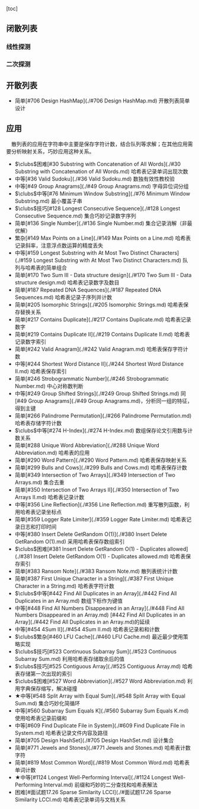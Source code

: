 [toc]

## 闭散列表

### 线性探测



### 二次探测



## 开散列表

* 简单[#706 Design HashMap](./#706 Design HashMap.md)    开散列表简单设计

## 应用

&emsp;散列表的应用在字符串中主要是保存字符计数，结合队列等求解；在其他应用需要分析映射关系，巧妙应用这种关系。

* $\clubs$困难[#30 Substring with Concatenation of All Words](./#30 Substring with Concatenation of All Words.md)    哈希表记录单词出现次数
* 中等[#36 Valid Sudoku](./#36 Valid Sudoku.md)    数独有效性教校验
* 中等[#49 Group Anagrams](./#49 Group Anagrams.md)    字母异位词分组
* $\clubs$中等[#76 Minimum Window Substring](./#76 Minimum Window Substring.md)    最小覆盖子串
* $\clubs$技巧[#128 Longest Consecutive Sequence](./#128 Longest Consecutive Sequence.md)    集合巧妙记录数字序列
* 简单[#136 Single Number](./#136 Single Number.md)    集合记录消解（非最优解）
* 繁杂[#149 Max Points on a Line](./#149 Max Points on a Line.md)    哈希表记录斜率，注意浮点数运算的精度丢失
* 中等[#159 Longest Substring with At Most Two Distinct Characters](./#159 Longest Substring with At Most Two Distinct Characters.md)    队列与哈希表的简单组合
* 简单[#170 Two Sum III - Data structure design](./#170 Two Sum III - Data structure design.md)    哈希表记录数字及数目
* 简单[#187 Repeated DNA Sequences](./#187 Repeated DNA Sequences.md)    哈希表记录子序列并计数
* 简单[#205 Isomorphic Strings](./#205 Isomorphic Strings.md)    哈希表保存替换关系
* 简单[#217 Contains Duplicate](./#217 Contains Duplicate.md)    哈希表记录数字
* 简单[#219 Contains Duplicate II](./#219 Contains Duplicate II.md)    哈希表记录数字索引
* 简单[#242 Valid Anagram](./#242 Valid Anagram.md)    哈希表保存字符计数
* 中等[#244 Shortest Word Distance II](./#244 Shortest Word Distance II.md)    哈希表保存索引
* 简单[#246 Strobogrammatic Number](./#246 Strobogrammatic Number.md)    中心对称数判断
* 中等[#249 Group Shifted Strings](./#249 Group Shifted Strings.md)    同[#49 Group Anagrams](./#49 Group Anagrams.md)，分析同一组的特征，得到主键
* 简单[#266 Palindrome Permutation](./#266 Palindrome Permutation.md)    哈希表存储字符计数
* $\clubs$中等[#274 H-Index](./#274 H-Index.md)    数组保存论文引用数与计数关系
* 简单[#288 Unique Word Abbreviation](./#288 Unique Word Abbreviation.md)    哈希表的应用
* 简单[#290 Word Pattern](./#290 Word Pattern.md)    哈希表保存映射关系
* 简单[#299 Bulls and Cows](./#299 Bulls and Cows.md)    哈希表保存计数
* 简单[#349 Intersection of Two Arrays](./#349 Intersection of Two Arrays.md)    集合去重
* 简单[#350 Intersection of Two Arrays II](./#350 Intersection of Two Arrays II.md)    哈希表记录计数
* 中等[#356 Line Reflection](./#356 Line Reflection.md)    重写散列函数，利用哈希表记录坐标点
* 简单[#359 Logger Rate Limiter](./#359 Logger Rate Limiter.md)    哈希表记录日志和打印时间
* 中等[#380 Insert Delete GetRandom O(1)](./#380 Insert Delete GetRandom O(1).md)    采用哈希表保存数组索引
* $\clubs$困难[#381 Insert Delete GetRandom O(1) - Duplicates allowed](./#381 Insert Delete GetRandom O(1) - Duplicates allowed.md)    哈希表保存索引
* 简单[#383 Ransom Note](./#383 Ransom Note.md)    散列表统计计数
* 简单[#387 First Unique Character in a String](./#387 First Unique Character in a String.md)    哈希表字符计数
* $\clubs$中等[#442 Find All Duplicates in an Array](./#442 Find All Duplicates in an Array.md)    数组下标作为键值
* 中等[#448 Find All Numbers Disappeared in an Array](./#448 Find All Numbers Disappeared in an Array.md)    [#442 Find All Duplicates in an Array](./#442 Find All Duplicates in an Array.md)的延续
* 中等[#454 4Sum II](./#454 4Sum II.md)    哈希表记录和和计数
* $\clubs$繁杂[#460 LFU Cache](./#460 LFU Cache.md)    最近最少使用策略实现
* $\clubs$技巧[#523 Continuous Subarray Sum](./#523 Continuous Subarray Sum.md)    利用哈希表存储取余后的值
* $\clubs$技巧[#525 Contiguous Array](./#525 Contiguous Array.md)    哈希表存储第一次出现的索引
* $\clubs$困难[#527 Word Abbreviation](./#527 Word Abbreviation.md)    利用字典保存缩写，解决碰撞
* $\bigstar$中等[#548 Split Array with Equal Sum](./#548 Split Array with Equal Sum.md)    集合巧妙化简循环
* 中等[#560 Subarray Sum Equals K](./#560 Subarray Sum Equals K.md)    使用哈希表记录前缀和
* 中等[#609 Find Duplicate File in System](./#609 Find Duplicate File in System.md)    哈希表记录文件内容及路径
* 简单[#705 Design HashSet](./#705 Design HashSet.md)    设计集合
* 简单[#771 Jewels and Stones](./#771 Jewels and Stones.md)    哈希表计数字符
* 简单[#819 Most Common Word](./#819 Most Common Word.md)    哈希表单词计数
* $\bigstar$中等[#1124 Longest Well-Performing Interval](./#1124 Longest Well-Performing Interval.md)    前缀和巧妙的二分查找和哈希表解法
* 困难[#面试题17.26 Sparse Similarity LCCI](./#面试题17.26 Sparse Similarity LCCI.md)    哈希表记录单词与文档关系